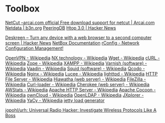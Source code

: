 # Toolbox

[NetCut –arcai.com official Free download support for netcut | Arcai.com](https://arcai.com/netcut/)
[Netdata | b3n.org](https://b3n.org/netdata/)
[PeeringDB](https://www.peeringdb.com/)
[Htop 3.0 | Hacker News](https://news.ycombinator.com/item?id=24341867)

[Deskreen – Turn any device with a web browser to a second computer screen | Hacker News](https://news.ycombinator.com/item?id=25891464)
[NetBox Documentation](https://netbox.readthedocs.io/en/stable/)
[rConfig - Network Configuration Management!](https://www.rconfig.com/#pricing)

[OpenVPN - Wikipedia](https://en.wikipedia.org/wiki/OpenVPN)
[NX technology - Wikipedia](https://en.wikipedia.org/wiki/NX_technology)
[Wget - Wikipedia](https://en.wikipedia.org/wiki/Wget)
[cURL - Wikipedia](https://en.wikipedia.org/wiki/CURL)
[Zope - Wikipedia](https://en.wikipedia.org/wiki/Zope)
[XAMPP - Wikipedia](https://en.wikipedia.org/wiki/XAMPP)
[Varnish (software) - Wikipedia](https://en.wikipedia.org/wiki/Varnish_(software))
[Vaadin - Wikipedia](https://en.wikipedia.org/wiki/Vaadin)
[Squid (software) - Wikipedia](https://en.wikipedia.org/wiki/Squid_(software))
[Qcodo - Wikipedia](https://en.wikipedia.org/wiki/Qcodo)
[Nginx - Wikipedia](https://en.wikipedia.org/wiki/Nginx)
[Lucee - Wikipedia](https://en.wikipedia.org/wiki/Lucee)
[lighttpd - Wikipedia](https://en.wikipedia.org/wiki/Lighttpd)
[HTTP File Server - Wikipedia](https://en.wikipedia.org/wiki/HTTP_File_Server)
[Hiawatha (web server) - Wikipedia](https://en.wikipedia.org/wiki/Hiawatha_(web_server))
[FileZilla - Wikipedia](https://en.wikipedia.org/wiki/FileZilla)
[Curl-loader - Wikipedia](https://en.wikipedia.org/wiki/Curl-loader)
[Cherokee (web server) - Wikipedia](https://en.wikipedia.org/wiki/Cherokee_(web_server))
[AWStats - Wikipedia](https://en.wikipedia.org/wiki/AWStats)
[Apache HTTP Server - Wikipedia](https://en.wikipedia.org/wiki/Apache_HTTP_Server)
[Apache Cocoon - Wikipedia](https://en.wikipedia.org/wiki/Apache_Cocoon)
[ownCloud - Wikipedia](https://en.wikipedia.org/wiki/OwnCloud)
[OpenLDAP - Wikipedia](https://en.wikipedia.org/wiki/OpenLDAP)
[JXplorer - Wikipedia](https://en.wikipedia.org/wiki/JXplorer)
[YaCy - Wikipedia](https://en.wikipedia.org/wiki/YaCy)
[jetty load generator](https://qainsights.com/jetty-load-generator/)

[jopohl/urh: Universal Radio Hacker: Investigate Wireless Protocols Like A Boss](https://github.com/jopohl/urh?utm_source=tldrnewsletter)
